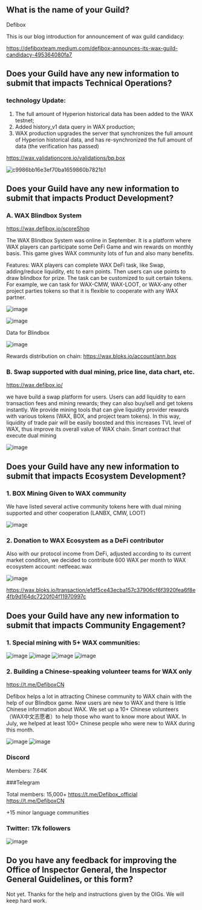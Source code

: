## What is the name of your Guild?

Defibox

This is our blog introduction for announcement of wax guild candidacy:

https://defiboxteam.medium.com/defibox-announces-its-wax-guild-candidacy-495364080fa7



## Does your Guild have any new information to submit that impacts Technical Operations?

### technology Update:

1. The full amount of Hyperion historical data has been added to the WAX testnet;
2. Added history_v1 data query in WAX production;
3. WAX production upgrades the server that synchronizes the full amount of Hyperion historical data, and has re-synchronized the full amount of data (the verification has passed)

https://wax.validationcore.io/validations/bp.box

![c9986bb16e3ef70ba1659860b7821b1](https://user-images.githubusercontent.com/93515916/195320737-81d9913a-3680-431a-864a-5ea5314bfdf4.jpg)




## Does your Guild have any new information to submit that impacts Product Development?

### A. WAX Blindbox System

https://wax.defibox.io/scoreShop

The WAX Blindbox System was online in September. It is a platform where WAX players can participate some DeFi Game and win rewards on monthly basis. This game gives WAX community lots of fun and also many benefits.

Features: WAX players can complete WAX DeFi task, like Swap, adding/reduce liquidity, etc to earn points. Then users can use points to draw blindbox for prize. The task can be customized to suit certain tokens. For example, we can task for WAX-CMW, WAX-LOOT, or WAX-any other project parties tokens so that it is flexible to cooperate with any WAX partner.

![image](https://user-images.githubusercontent.com/93515916/195320970-bb37a04c-fd87-462c-99d4-72a7343e09e4.png)

![image](https://user-images.githubusercontent.com/93515916/195321079-0782a2ca-4b86-4281-b222-9a6f66474691.png)

Data for Blindbox

![image](https://user-images.githubusercontent.com/93515916/195321258-da765ff3-606a-451d-be0b-e10321156c95.png)


Rewards distribution on chain:
https://wax.bloks.io/account/ann.box



### B. Swap supported with dual mining, price line, data chart, etc.

https://wax.defibox.io/

we have build a swap platform for users. Users can add liquidity to earn transaction fees and mining rewards; they can also buy/sell and get tokens instantly. We provide mining tools that can give liquidity provider rewards with various tokens (WAX, BOX, and project team tokens). In this way, liquidity of trade pair will be easily boosted and this increases TVL level of WAX, thus improve its overall value of WAX chain. Smart contract that execute dual mining

![image](https://user-images.githubusercontent.com/93515916/195321349-4d6de052-5d87-4051-8209-544596ea6c86.png)



## Does your Guild have any new information to submit that impacts Ecosystem Development?
### 1. BOX Mining Given to WAX community

We have listed several active community tokens here with dual mining supported and other cooperation (LANBX, CMW, LOOT)		

![image](https://user-images.githubusercontent.com/93515916/195321452-1c7af067-bef8-4e45-b3b3-ba6b3bec36f0.png)


### 2. Donation to WAX Ecosystem as a DeFi contributor

Also with our protocol income from DeFi, adjusted according to its current market condition, we decided to contribute 600 WAX per month to WAX ecosystem account: netfeeac.wax

![image](https://user-images.githubusercontent.com/93515916/195321528-f9314f7a-564f-4e83-aa36-9a2be4ab0fae.png)

https://wax.bloks.io/transaction/e1df5ce43ecba157c37906cf6f3920fea6f8e4fb9d164dc7220f04f11970997c


## Does your Guild have any new information to submit that impacts Community Engagement?

### 1. Special mining with 5+ WAX communities:
![image](https://user-images.githubusercontent.com/93515916/195321717-a9dfa12c-a73d-432e-94e4-babb25ea5013.png)
![image](https://user-images.githubusercontent.com/93515916/195321791-26ef5d60-2745-4f44-839a-291b6b0359a7.png)
![image](https://user-images.githubusercontent.com/93515916/195321864-50a59e76-205c-4594-877a-be8eee1a3c60.png)
![image](https://user-images.githubusercontent.com/93515916/195321944-d245cb07-e246-4095-a212-3d7f7cdb9d81.png)



### 2. Building a Chinese-speaking volunteer teams for WAX only

https://t.me/DefiboxCN

Defibox helps a lot in attracting Chinese community to WAX chain with the help of our Blindbox game. New users are new to WAX and there is little Chinese information about WAX. We set up a 10+ Chinese volunteers （WAX中文志愿者）to help those who want to know more about WAX. In July, we helped at least 100+ Chinese people who were new to WAX during this month.

![image](https://user-images.githubusercontent.com/93515916/195322370-f4ff82e3-167a-4e98-bb87-43e6a72a0862.png) ![image](https://user-images.githubusercontent.com/93515916/195322481-6531d579-19b4-4fff-8fbc-93d2e54088c2.png)



### Discord

Members: 7.64K


###Telegram

Total members: 15,000+
https://t.me/Defibox_official
https://t.me/DefiboxCN

+15 minor language communities

### Twitter: 17k followers

![image](https://user-images.githubusercontent.com/93515916/195322572-01ad816a-1427-41cb-9c99-3771d7529fa0.png)


## Do you have any feedback for improving the Office of Inspector General, the Inspector General Guidelines, or this form?

Not yet. Thanks for the help and instructions given by the OIGs. We will keep hard work.
